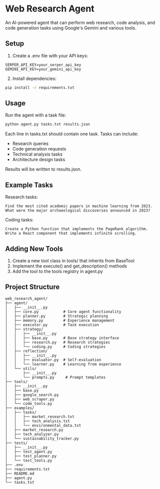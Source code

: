 # Web Research Agent

An AI-powered agent that can perform web research, code analysis, and code generation tasks using Google's Gemini and various tools.

## Setup

1. Create a .env file with your API keys:
```
SERPER_API_KEY=your_serper_api_key
GEMINI_API_KEY=your_gemini_api_key
```

2. Install dependencies:
```bash
pip install -r requirements.txt
```

## Usage

Run the agent with a task file:
```bash
python agent.py tasks.txt results.json
```

Each line in tasks.txt should contain one task. Tasks can include:
- Research queries
- Code generation requests
- Technical analysis tasks
- Architecture design tasks

Results will be written to results.json.

## Example Tasks

Research tasks:
```
Find the most cited academic papers in machine learning from 2023.
What were the major archaeological discoveries announced in 2023?
```

Coding tasks:
```
Create a Python function that implements the PageRank algorithm.
Write a React component that implements infinite scrolling.
```

## Adding New Tools

1. Create a new tool class in tools/ that inherits from BaseTool
2. Implement the execute() and get_description() methods
3. Add the tool to the tools registry in agent.py

## Project Structure

```plaintext
web_research_agent/
├── agent/
│   ├── __init__.py
│   ├── core.py           # Core agent functionality
│   ├── planner.py        # Strategic planning
│   ├── memory.py         # Experience management
│   ├── executor.py       # Task execution
│   ├── strategy/
│   │   ├── __init__.py
│   │   ├── base.py       # Base strategy interface
│   │   ├── research.py   # Research strategies
│   │   └── coding.py     # Coding strategies
│   ├── reflection/
│   │   ├── __init__.py
│   │   ├── evaluator.py  # Self-evaluation
│   │   └── learner.py    # Learning from experience
│   └── utils/
│       ├── __init__.py
│       └── prompts.py     # Prompt templates
├── tools/
│   ├── __init__.py
│   ├── base.py
│   ├── google_search.py
│   ├── web_scraper.py
│   └── code_tools.py
├── examples/
│   ├── tasks/
│   │   ├── market_research.txt
│   │   ├── tech_analysis.txt
│   │   └── environmental_data.txt
│   ├── market_research.py
│   ├── tech_analyzer.py
│   └── sustainability_tracker.py
├── tests/
│   ├── __init__.py
│   ├── test_agent.py
│   ├── test_planner.py
│   └── test_tools.py
├── .env
├── requirements.txt
├── README.md
├── agent.py
└── tasks.txt
```